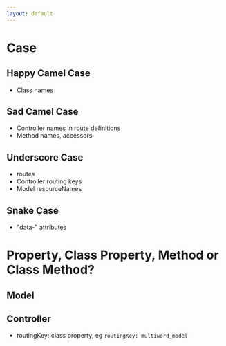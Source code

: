 ```yaml
---
layout: default
---
```


# Case
## Happy Camel Case
- Class names

## Sad Camel Case
- Controller names in route definitions
- Method names, accessors

## Underscore Case
- routes
- Controller routing keys
- Model resourceNames

## Snake Case
- "data-" attributes


# Property, Class Property, Method or Class Method?

## Model

## Controller
- routingKey: class property, eg `routingKey: multiword_model`

